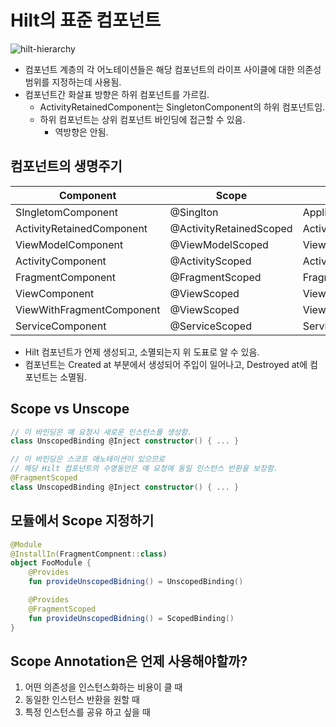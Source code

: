 # Hilt의 표준 컴포넌트

![hilt-hierarchy](https://github.com/jiwon2724/TIL/assets/70135188/cef8ddee-f527-40d6-b9fe-a7573fb9977d)


- 컴포넌트 계층의 각 어노테이션들은 해당 컴포넌트의 라이프 사이클에 대한 의존성 범위를 지정하는데 사용됨.
- 컴포넌트간 화살표 방향은 하위 컴포넌트를 가르킴.
    - ActivityRetainedComponent는 SingletonComponent의 하위 컴포넌트임.
    - 하위 컴포넌트는 상위 컴포넌트 바인딩에 접근할 수 있음.
        - 역방향은 안됨.

## 컴포넌트의 생명주기

| Component | Scope | Created at | Destroyed at |
| --- | --- | --- | --- |
| SIngletomComponent | @Singlton | Application#onCreate() | Application destroyed |
| ActivityRetainedComponent | @ActivityRetainedScoped | Activity#onCreate() | Activity#onDestroy() |
| ViewModelComponent | @ViewModelScoped | ViewModel created | ViewModel destroy |
| ActivityComponent | @ActivityScoped | Activity#onCreate() | Activity#onDestroy() |
| FragmentComponent | @FragmentScoped | Fragment#onAttach() | Fragment#onDestroy() |
| ViewComponent | @ViewScoped | View#super() | View destroyed |
| ViewWithFragmentComponent | @ViewScoped | View#super() | View destroyed |
| ServiceComponent | @ServiceScoped | Service#onCreate() | Service#onDestry() |
- Hilt 컴포넌트가 언제 생성되고, 소멸되는지 위 도표로 알 수 있음.
- 컴포넌트는 Created at 부분에서 생성되어 주입이 일어나고, Destroyed at에 컴포넌트는 소멸됨.

## Scope vs Unscope

```kotlin
// 이 바인딩은 매 요청시 새로운 인스턴스를 생성함.
class UnscopedBinding @Inject constructor() { ... }

// 이 바인딩은 스코프 애노테이션이 있으므로
// 해당 Hilt 컴포넌트의 수명동안은 매 요청에 동일 인스턴스 반환을 보장함.
@FragmentScoped
class UnscopedBinding @Inject constructor() { ... }
```

## 모듈에서 Scope 지정하기

```kotlin
@Module
@InstallIn(FragmentCompnent::class)
object FooModule {
    @Provides
    fun provideUnscopedBidning() = UnscopedBinding()

    @Provides
    @FragmentScoped
    fun provideUnscopedBidning() = ScopedBinding()
}
```

## Scope Annotation은 언제 사용해야할까?

1. 어떤 의존성을 인스턴스화하는 비용이 클 때
2. 동일한 인스턴스 반환을 원할 때
3. 특정 인스턴스를 공유 하고 싶을 때
